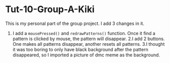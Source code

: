 # Tut-10-Group-A-Kiki
This is my personal part of the group project. I add 3 changes in it.
1. I add a `mousePressed()` and `redrawPatterns()` function. Once it find a pattern is clicked by mouse, the pattern will disappear.
2.I add 2 buttons. One makes all patterns disappear, another resets all patterns.
3.I thought it was too boring to only have black background after the pattern disappeared, so I imported a picture of dmc meme as the background.